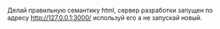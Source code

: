 Делай правильную семантику html, 
сервер разработки запущен по адресу http://127.0.0.1:3000/ используй его а не запускай новый. 